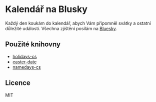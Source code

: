 # Kalendář na Blusky

Každý den koukám do kalendář, abych Vám připomněl svátky a ostatní důležité události.
Všechna zjištění posílám na [Bluesky](https://bsky.app/profile/kalendar.bsky.social).

## Použité knihovny

- [holidays-cs](https://github.com/OzzyCzech/holidays-cs/)
- [easter-date](https://github.com/OzzyCzech/easter-date/)
- [namedays-cs](https://github.com/OzzyCzech/namedays-cs)

## Licence

MIT